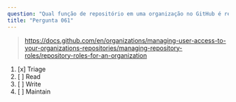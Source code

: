 ```yaml
---
question: "Qual função de repositório em uma organização no GitHub é recomendada para colaboradores que precisam gerenciar proativamente issues e pull requests sem ter acesso de escrita?"
title: "Pergunta 061"
---
```


> https://docs.github.com/en/organizations/managing-user-access-to-your-organizations-repositories/managing-repository-roles/repository-roles-for-an-organization
1. [x] Triage
1. [ ] Read
1. [ ] Write
1. [ ] Maintain

